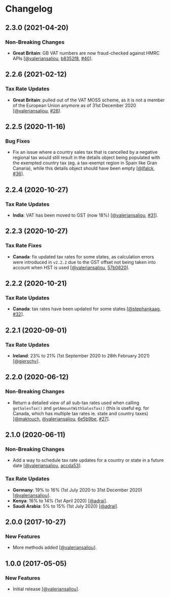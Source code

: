 # Changelog

## 2.3.0 (2021-04-20)

### Non-Breaking Changes

* **Great Britain**: GB VAT numbers are now fraud-checked against HMRC APIs [[@valeriansaliou](https://github.com/valeriansaliou), [b8352f8](https://github.com/valeriansaliou/node-sales-tax/commit/b8352f8ee389ed45bdbcafe6cbc40b18efef74e4), [#40](https://github.com/valeriansaliou/node-sales-tax/issues/40)].

## 2.2.6 (2021-02-12)

### Tax Rate Updates

* **Great Britain**: pulled out of the VAT MOSS scheme, as it is not a member of the European Union anymore as of 31st December 2020 [[@valeriansaliou](https://github.com/valeriansaliou), [#26](https://github.com/valeriansaliou/node-sales-tax/issues/26)].

## 2.2.5 (2020-11-16)

### Bug Fixes

* Fix an issue where a country sales tax that is cancelled by a negative regional tax would still result in the details object being populated with the exempted country tax (eg. a tax-exempt region in Spain like Gran Canaria), while this details object should have been empty [[@lfalck](https://github.com/lfalck), [#36](https://github.com/valeriansaliou/node-sales-tax/pull/36)].

## 2.2.4 (2020-10-27)

### Tax Rate Updates

* **India**: VAT has been moved to GST (now 18%) [[@valeriansaliou](https://github.com/valeriansaliou), [#31](https://github.com/valeriansaliou/node-sales-tax/issues/31)].

## 2.2.3 (2020-10-27)

### Tax Rate Fixes

* **Canada**: fix updated tax rates for some states, as calculation errors were introduced in `v2.2.2` due to the GST offset not being taken into account when HST is used [[@valeriansaliou](https://github.com/valeriansaliou), [57b0620](https://github.com/valeriansaliou/node-sales-tax/commit/57b0620817ea261e60a3a4e89d0f825aa8d6ff63)].

## 2.2.2 (2020-10-21)

### Tax Rate Updates

* **Canada**: tax rates have been updated for some states [[@stephankaag](https://github.com/stephankaag), [#32](https://github.com/valeriansaliou/node-sales-tax/pull/32)].

## 2.2.1 (2020-09-01)

### Tax Rate Updates

* **Ireland**: 23% to 21% (1st September 2020 to 28th February 2021) [[@gierschv](https://github.com/gierschv)].

## 2.2.0 (2020-06-12)

### Non-Breaking Changes

* Return a detailed view of all sub-tax rates used when calling `getSalesTax()` and `getAmountWithSalesTax()` (this is useful eg. for Canada, which has multiple tax rates ie. state and country taxes) [[@maktouch](https://github.com/maktouch), [@valeriansaliou](https://github.com/valeriansaliou), [6e5b9be](https://github.com/valeriansaliou/node-sales-tax/commit/6e5b9be2df632ca6e4b97286a690529fffae3b98), [#27](https://github.com/valeriansaliou/node-sales-tax/pull/27)].

## 2.1.0 (2020-06-11)

### Non-Breaking Changes

* Add a way to schedule tax rate updates for a country or state in a future date [[@valeriansaliou](https://github.com/valeriansaliou), [accda53](https://github.com/valeriansaliou/node-sales-tax/commit/accda53ce1d89ac48f2a1c77d9a58b04d143cc36)].

### Tax Rate Updates

* **Germany**: 19% to 16% (1st July 2020 to 31st December 2020) [[@valeriansaliou](https://github.com/valeriansaliou)].
* **Kenya**: 16% to 14% (1st April 2020) [[@adrai](https://github.com/adrai)].
* **Saudi Arabia**: 5% to 15% (1st July 2020) [[@adrai](https://github.com/adrai)].

## 2.0.0 (2017-10-27)

### New Features

* More methods added [[@valeriansaliou](https://github.com/valeriansaliou)].

## 1.0.0 (2017-05-05)

### New Features

* Initial release [[@valeriansaliou](https://github.com/valeriansaliou)].
